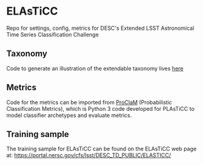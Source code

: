 # ELAsTiCC
Repo for settings, config, metrics for DESC's Extended LSST Astronomical Time Series Classification Challenge

## Taxonomy
Code to generate an illustration of the extendable taxonomy lives [here](https://github.com/LSSTDESC/elasticc/blob/main/taxonomy/taxonomy.ipynb)

## Metrics
Code for the metrics can be imported from [ProClaM](https://github.com/aimalz/proclam) (Probabilistic Classification Metrics), which is Python 3 code developed for PLAsTiCC to model classifier archetypes and evaluate metrics.

## Training sample

The training sample for ELAsTiCC can be found on the ELAsTiCC web page
at: https://portal.nersc.gov/cfs/lsst/DESC_TD_PUBLIC/ELASTICC/
